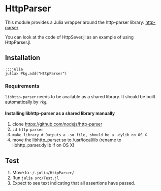 # HttpParser

This module provides a Julia wrapper around the http-parser library: [http-parser](https://github.com/nodejs/http-parser)

You can look at the code of HttpSever.jl as an example of using HttpParser.jl.

## Installation

    :::julia
    julia> Pkg.add("HttpParser")

### Requirements

`libhttp-parser` needs to be available as a shared library. It should be built automatically by `Pkg`.

#### Installing libhttp-parser as a shared library manually

1. clone https://github.com/nodejs/http-parser
2. `cd http-parser`
3. `make library # Outputs a .so file, should be a .dylib on OS X`
4. move the libhttp_parser.so to /usr/local/lib (rename to libhttp_parser.dylib if on OS X)

## Test

1. Move to `~/.julia/HttpParser/`
2. Run `julia src/Test.jl`
3. Expect to see text indicating that all assertions have passed.
